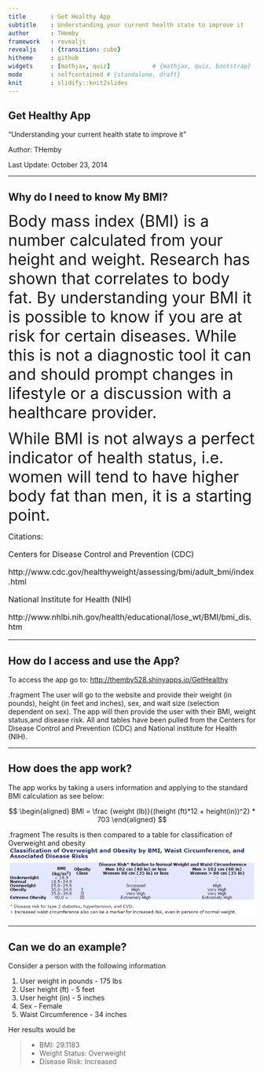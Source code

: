 ```yaml
---
title       : Get Healthy App
subtitle    : Understanding your current health state to improve it
author      : THemby
framework   : revealjs    
revealjs    : {transition: cube}
hitheme     : github
widgets     : [mathjax, quiz]            # {mathjax, quiz, bootstrap}
mode        : selfcontained # {standalone, draft}
knit        : slidify::knit2slides
--- 
```

## Get Healthy App 

<q>Understanding your current health state to improve it</q>

Author: THemby

Last Update: October 23, 2014

--- 
## Why do I need to know My BMI?

<p><font size="6">Body mass index (BMI) is a number calculated from your height and weight. Research has shown that correlates to body fat. By understanding your BMI it is possible to know if you are at risk for certain diseases. While this is not a diagnostic tool it can and should prompt changes in lifestyle or a discussion with a healthcare provider.</font></p>

<p><font size="6">While BMI is not always a perfect indicator of health status, i.e. women will tend to have higher body fat than men, it is a starting point.</font></p>

<font size="3">Citations:

Centers for Disease Control and Prevention (CDC) 
<p>http://www.cdc.gov/healthyweight/assessing/bmi/adult_bmi/index.html</p>

National Institute for Health (NIH) 
<p>http://www.nhlbi.nih.gov/health/educational/lose_wt/BMI/bmi_dis.htm</p>
 </font>


--- 
## How do I access and use the App?

To access the app go to: http://themby528.shinyapps.io/GetHealthy

.fragment The user will go to the website and provide their weight (in pounds), height (in feet and inches), sex, and wait size (selection dependent on sex). The app will then provide the user with their BMI, weight status,and disease risk. All  and tables have been pulled from the Centers for Disease Control and Prevention (CDC) and National institute for Health (NIH).

--- 
## How does the app work?

The app works by taking a users information and applying to the standard BMI calculation as see below:

$$
\begin{aligned}
BMI = \frac {weight (lb)}{(height (ft)*12 + height(in))^2} * 703
\end{aligned}
$$ 


.fragment The results is then compared to a table for classification of Overweight and obesity ![width](Capture.PNG)

---
## Can we do an example?

Consider a person with the following information

1. User weight in pounds - 175 lbs
2. User height (ft) - 5 feet
3. User height (in) - 5 inches
4. Sex - Female
5. Waist Circumference - 34 inches

Her results would be



> - BMI: 29.1183
> - Weight Status: Overweight
> - Disease Risk: Increased





